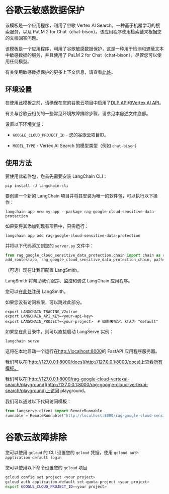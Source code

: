 # 谷歌云敏感数据保护

该模板是一个应用程序，利用了谷歌 Vertex AI Search，一种基于机器学习的搜索服务，以及 PaLM 2 for Chat（chat-bison）。该应用程序使用检索链来根据您的文档回答问题。

该模板是一个应用程序，利用了谷歌敏感数据保护，这是一种用于检测和遮蔽文本中敏感数据的服务，并且使用了 PaLM 2 for Chat（chat-bison），尽管您可以使用任何模型。

有关使用敏感数据保护的更多上下文信息，请查看[此处](https://cloud.google.com/dlp/docs/sensitive-data-protection-overview)。

## 环境设置

在使用此模板之前，请确保在您的谷歌云项目中启用了[DLP API](https://console.cloud.google.com/marketplace/product/google/dlp.googleapis.com)和[Vertex AI API](https://console.cloud.google.com/marketplace/product/google/aiplatform.googleapis.com)。

有关与谷歌云相关的一些常见环境故障排除步骤，请参见本自述文件底部。

设置以下环境变量：

* `GOOGLE_CLOUD_PROJECT_ID` - 您的谷歌云项目ID。

* `MODEL_TYPE` - Vertex AI Search 的模型类型（例如 `chat-bison`）

## 使用方法

要使用此软件包，您首先需要安装 LangChain CLI：

```shell
pip install -U langchain-cli
```

要创建一个新的 LangChain 项目并将其安装为唯一的软件包，可以执行以下操作：

```shell
langchain app new my-app --package rag-google-cloud-sensitive-data-protection
```

如果要将其添加到现有项目中，只需运行：

```shell
langchain app add rag-google-cloud-sensitive-data-protection
```

并将以下代码添加到您的 `server.py` 文件中：

```python
from rag_google_cloud_sensitive_data_protection.chain import chain as rag_google_cloud_sensitive_data_protection_chain
add_routes(app, rag_google_cloud_sensitive_data_protection_chain, path="/rag-google-cloud-sensitive-data-protection")
```

（可选）现在让我们配置 LangSmith。

LangSmith 将帮助我们跟踪、监控和调试 LangChain 应用程序。

您可以在[此处](https://smith.langchain.com/)注册 LangSmith。

如果您没有访问权限，可以跳过此部分。

```shell
export LANGCHAIN_TRACING_V2=true
export LANGCHAIN_API_KEY=<your-api-key>
export LANGCHAIN_PROJECT=<your-project>  # 如果未指定，默认为 "default"
```

如果您在此目录中，则可以直接启动 LangServe 实例：

```shell
langchain serve
```

这将在本地启动一个运行在[http://localhost:8000](http://localhost:8000)的 FastAPI 应用程序服务器。

我们可以在[http://127.0.0.1:8000/docs](http://127.0.0.1:8000/docs)上查看所有模板。

我们可以在[http://127.0.0.1:8000/rag-google-cloud-vertexai-search/playground](http://127.0.0.1:8000/rag-google-cloud-vertexai-search/playground)上访问 playground。

我们可以通过以下代码访问模板：

```python
from langserve.client import RemoteRunnable
runnable = RemoteRunnable("http://localhost:8000/rag-google-cloud-sensitive-data-protection")
```

# 谷歌云故障排除

您可以使用 `gcloud` 的 CLI 设置您的 `gcloud` 凭据，使用 `gcloud auth application-default login`

您可以使用以下命令设置您的 `gcloud` 项目

```bash
gcloud config set project <your project>
gcloud auth application-default set-quota-project <your project>
export GOOGLE_CLOUD_PROJECT_ID=<your project>
```
